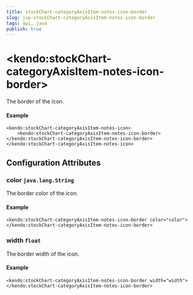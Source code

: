 ```yaml
---
title: stockChart-categoryAxisItem-notes-icon-border
slug: jsp-stockChart-categoryAxisItem-notes-icon-border
tags: api, java
publish: true
---
```


# \<kendo:stockChart-categoryAxisItem-notes-icon-border\>

The border of the icon.

#### Example
    <kendo:stockChart-categoryAxisItem-notes-icon>
        <kendo:stockChart-categoryAxisItem-notes-icon-border></kendo:stockChart-categoryAxisItem-notes-icon-border>
    </kendo:stockChart-categoryAxisItem-notes-icon>

## Configuration Attributes

### color `java.lang.String`

The border color of the icon.

#### Example
    <kendo:stockChart-categoryAxisItem-notes-icon-border color="color">
    </kendo:stockChart-categoryAxisItem-notes-icon-border>

### width `float`

The border width of the icon.

#### Example
    <kendo:stockChart-categoryAxisItem-notes-icon-border width="width">
    </kendo:stockChart-categoryAxisItem-notes-icon-border>

